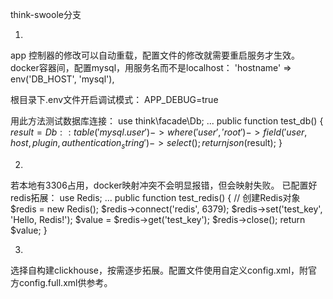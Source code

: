 think-swoole分支

1.
app 控制器的修改可以自动重载，配置文件的修改就需要重启服务才生效。
docker容器间，配置mysql，用服务名而不是localhost：
'hostname' => env('DB_HOST', 'mysql'),

根目录下.env文件开启调试模式：
APP_DEBUG=true

用此方法测试数据库连接：
use think\facade\Db;
...
public function test_db()
{
    $result = Db::table('mysql.user')
                ->where('user', 'root')
                ->field('user, host, plugin, authentication_string')
                ->select();
    return json($result);
}



2.
若本地有3306占用，docker映射冲突不会明显报错，但会映射失败。
已配置好redis拓展：
use Redis;
...
public function test_redis()
{
    // 创建Redis对象
    $redis = new Redis();
    $redis->connect('redis', 6379);
    $redis->set('test_key', 'Hello, Redis!');
    $value = $redis->get('test_key');
    $redis->close();
    return $value;
}

3.
选择自构建clickhouse，按需逐步拓展。配置文件使用自定义config.xml，附官方config.full.xml供参考。